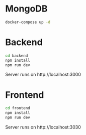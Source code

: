 # MongoDB
```bash
docker-compose up -d
```

# Backend
```bash
cd backend
npm install
npm run dev
```
Server runs on http://localhost:3000

# Frontend
```bash
cd frontend
npm install
npm run dev
```
Server runs on http://localhost:3030
